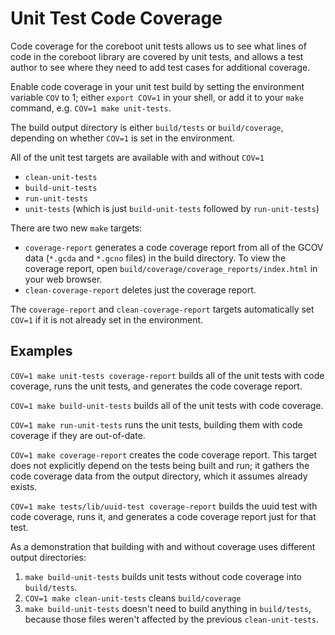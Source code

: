 # Unit Test Code Coverage

Code coverage for the coreboot unit tests allows us to see what lines of
code in the coreboot library are covered by unit tests, and allows a test
author to see where they need to add test cases for additional coverage.

Enable code coverage in your unit test build by setting the environment
variable `COV` to 1; either `export COV=1` in your shell, or add it to your
`make` command, e.g. `COV=1 make unit-tests`.

The build output directory is either `build/tests` or `build/coverage`,
depending on whether `COV=1` is set in the environment.

All of the unit test targets are available with and without `COV=1`
* `clean-unit-tests`
* `build-unit-tests`
* `run-unit-tests`
* `unit-tests` (which is just `build-unit-tests` followed by `run-unit-tests`)

There are two new `make` targets:
* `coverage-report` generates a code coverage report from all of the
GCOV data (`*.gcda` and `*.gcno` files) in the build directory. To view the
coverage report, open `build/coverage/coverage_reports/index.html` in your web
browser.
* `clean-coverage-report` deletes just the coverage report.

The `coverage-report` and `clean-coverage-report` targets automatically set
`COV=1` if it is not already set in the environment.


## Examples

`COV=1 make unit-tests coverage-report` builds all of the unit tests with code
coverage, runs the unit tests, and generates the code coverage report.

`COV=1 make build-unit-tests` builds all of the unit tests with code coverage.

`COV=1 make run-unit-tests` runs the unit tests, building them with code
coverage if they are out-of-date.

`COV=1 make coverage-report` creates the code coverage report. This
target does not explicitly depend on the tests being built and run; it gathers
the code coverage data from the output directory, which it assumes already
exists.

`COV=1 make tests/lib/uuid-test coverage-report` builds the uuid test
with code coverage, runs it, and generates a code coverage report just for
that test.

As a demonstration that building with and without coverage uses different
output directories:
1. `make build-unit-tests` builds unit tests without code coverage into
`build/tests`.
2. `COV=1 make clean-unit-tests` cleans `build/coverage`
3. `make build-unit-tests` doesn't need to build anything in `build/tests`,
because those files weren't affected by the previous `clean-unit-tests`.
